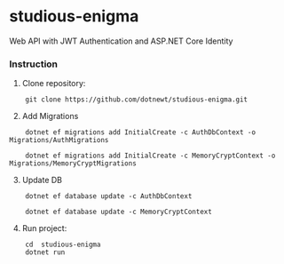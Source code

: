 # studious-enigma

Web API with JWT Authentication and ASP.NET Core Identity

### Instruction
1. Clone repository:
```console
    git clone https://github.com/dotnewt/studious-enigma.git
```

2. Add Migrations
```console
    dotnet ef migrations add InitialCreate -c AuthDbContext -o Migrations/AuthMigrations
```
```console
    dotnet ef migrations add InitialCreate -c MemoryCryptContext -o Migrations/MemoryCryptMigrations
```

3. Update DB
```console
    dotnet ef database update -c AuthDbContext
```
```console
    dotnet ef database update -c MemoryCryptContext
```


4. Run project:
```console
    cd  studious-enigma
    dotnet run 
```
